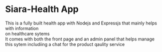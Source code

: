 # Siara-Health App
This is a fully built health app with Nodejs and Expressjs that mainly helps with information<br> on healthcare sytems<br>
It comes with both the front page and an admin panel that helps manage this sytem includiing a chat for the product qaulity service
